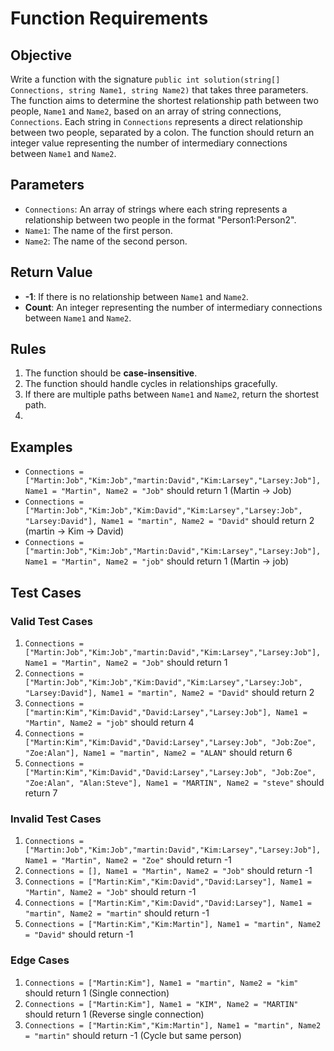 # Function Requirements

## Objective
Write a function with the signature `public int solution(string[] Connections, string Name1, string Name2)` that takes three parameters. The function aims to determine the shortest relationship path between two people, `Name1` and `Name2`, based on an array of string connections, `Connections`. Each string in `Connections` represents a direct relationship between two people, separated by a colon. The function should return an integer value representing the number of intermediary connections between `Name1` and `Name2`.

## Parameters
- `Connections`: An array of strings where each string represents a relationship between two people in the format "Person1:Person2".
- `Name1`: The name of the first person.
- `Name2`: The name of the second person.

## Return Value
- **-1**: If there is no relationship between `Name1` and `Name2`.
- **Count**: An integer representing the number of intermediary connections between `Name1` and `Name2`.

## Rules
1. The function should be **case-insensitive**.
2. The function should handle cycles in relationships gracefully.
3. If there are multiple paths between `Name1` and `Name2`, return the shortest path.
4. 
## Examples
- `Connections = ["Martin:Job","Kim:Job","martin:David","Kim:Larsey","Larsey:Job"], Name1 = "Martin", Name2 = "Job"` should return 1 (Martin -> Job)
- `Connections = ["Martin:Job","Kim:Job","Kim:David","Kim:Larsey","Larsey:Job", "Larsey:David"], Name1 = "martin", Name2 = "David"` should return 2 (martin -> Kim -> David)
- `Connections = ["martin:Job","Kim:Job","Martin:David","Kim:Larsey","Larsey:Job"], Name1 = "Martin", Name2 = "job"` should return 1 (Martin -> job)

## Test Cases

### Valid Test Cases
1. `Connections = ["Martin:Job","Kim:Job","martin:David","Kim:Larsey","Larsey:Job"], Name1 = "Martin", Name2 = "Job"` should return 1
2. `Connections = ["Martin:Job","Kim:Job","Kim:David","Kim:Larsey","Larsey:Job", "Larsey:David"], Name1 = "martin", Name2 = "David"` should return 2
3. `Connections = ["martin:Kim","Kim:David","David:Larsey","Larsey:Job"], Name1 = "Martin", Name2 = "job"` should return 4
4. `Connections = ["Martin:Kim","Kim:David","David:Larsey","Larsey:Job", "Job:Zoe", "Zoe:Alan"], Name1 = "martin", Name2 = "ALAN"` should return 6
5. `Connections = ["Martin:Kim","Kim:David","David:Larsey","Larsey:Job", "Job:Zoe", "Zoe:Alan", "Alan:Steve"], Name1 = "MARTIN", Name2 = "steve"` should return 7

### Invalid Test Cases
1. `Connections = ["Martin:Job","Kim:Job","martin:David","Kim:Larsey","Larsey:Job"], Name1 = "Martin", Name2 = "Zoe"` should return -1
2. `Connections = [], Name1 = "Martin", Name2 = "Job"` should return -1
3. `Connections = ["Martin:Kim","Kim:David","David:Larsey"], Name1 = "Martin", Name2 = "Job"` should return -1
4. `Connections = ["Martin:Kim","Kim:David","David:Larsey"], Name1 = "martin", Name2 = "martin"` should return -1
5. `Connections = ["Martin:Kim","Kim:Martin"], Name1 = "martin", Name2 = "David"` should return -1

### Edge Cases
1. `Connections = ["Martin:Kim"], Name1 = "martin", Name2 = "kim"` should return 1 (Single connection)
2. `Connections = ["Martin:Kim"], Name1 = "KIM", Name2 = "MARTIN"` should return 1 (Reverse single connection)
3. `Connections = ["Martin:Kim","Kim:Martin"], Name1 = "martin", Name2 = "martin"` should return -1 (Cycle but same person)
